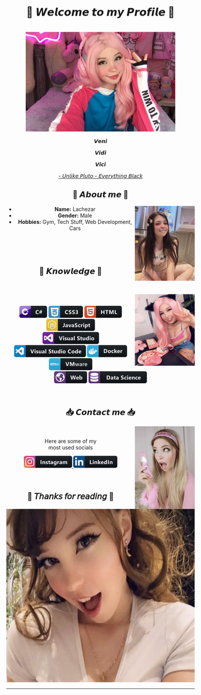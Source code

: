 <!DOCTYPE html>
<body>
    <center>
<h1 align="center"> 💎 𝙒𝙚𝙡𝙘𝙤𝙢𝙚 𝙩𝙤 𝙢𝙮 𝙋𝙧𝙤𝙛𝙞𝙡𝙚 💎 </h1>
<br>
<div align="center">
    <img src="./assets/pics/big_banner.jpg" width="400" height="266">
    <br>
    <p>𝙑𝙚𝙣𝙞<p>
    <p>𝙑𝙞𝙙𝙞<p>
    <p>𝙑𝙞𝙘𝙞<p>
    <p><a href="https://www.youtube.com/watch?v=mWKDZRJWdF4"> - 𝘜𝘯𝘭𝘪𝘬𝘦 𝘗𝘭𝘶𝘵𝘰 - 𝘌𝘷𝘦𝘳𝘺𝘵𝘩𝘪𝘯𝘨 𝘉𝘭𝘢𝘤𝘬</a><p>
</div>
  
<div>
    <h2 align="center"> 🪬 𝘼𝙗𝙤𝙪𝙩 𝙢𝙚 🪬 </h2>
    <div align="center">
        <img src="./assets/pics/pic1.jpg" align="right" width="160" height="200">
    </div>
    <ul>
        <li><b>Name:</b> Lachezar</li>
        <li><b>Gender:</b> Male</li>
        <li><b>Hobbies:</b> Gym, Tech Stuff, Web Development, Cars</b></li>
    </ul>
    <br>
    <br>
    <br>
</div>
  
<div>
    <h2 align="center"> 🧬 𝙆𝙣𝙤𝙬𝙡𝙚𝙙𝙜𝙚 🧬 </h2>
    <br>
    <p>
    <div align="center">
        <img src="./assets/pics/pic3.jpg" alt="cute" align="right" width="160" height="191">
   </div>
</div>
  
<div align="center">
    <br>
    <p align="center">
    <img src="./assets/icons/csharp.png" alt="csharp">
    <img src="./assets/icons/css3.png" alt="css3" >
    <img src="./assets/icons/html.png" alt="html5">
    <img src="./assets/icons/js.png" alt="javascript">
    <br>
    <img src="./assets/icons/visualstudio.png" alt="visualstudio">
    <img src="./assets/icons/visualstudio_code.png" alt="visualstudio_code">
    <img src="./assets/icons/docker.png" alt="docker">
    <img src="./assets/icons/vmware.png" alt="vmware">
    <br>
    <img src="./assets/icons/web.png" alt="web">
    <img src="./assets/icons/datascience.png" alt="data_science">
    </p>
    <br>
    <h2 align="center"> 📥 𝘾𝙤𝙣𝙩𝙖𝙘𝙩 𝙢𝙚 📥 </h2>
    <div align="center">
        <!-- <img src="" alt="idksmtcute" align="right" width="373.5px" height="208.5px"> -->
        <img src="./assets/pics/pic2.jpg" alt="idksmtcute" align="right" width="160" height="221">
    </div>
    <br>
    <p align="center">
    Here are some of my <br> most used socials 
    </p>
    <p align="center">
        <a href="https://www.instagram.com/paunov0000"><img src="./assets/icons/instagram.png">
        <a href="https://www.linkedin.com/in/lachezar-paunov-aa38b5250"><img src="./assets/icons/linkedin.png" alt="linkedin"></a>
</div>
<br>
<div>
    <h2 align="center"> 🖤 𝘛𝘩𝘢𝘯𝘬𝘴 𝘧𝘰𝘳 𝘳𝘦𝘢𝘥𝘪𝘯𝘨 🖤 </h2>
    <div align="center">
        <img src="./assets/pics/pic4(2).jpg" alt="smtcuteidklolll" width="600" height="463">
        <!-- <img src="./assets/pics/pic4(1).jpg"> -->
    </div>
<hr>
</div>
    </center>
</body>